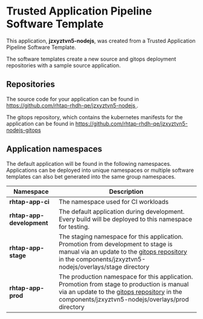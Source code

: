 # Trusted Application Pipeline Software Template

This application, **jzxyztvn5-nodejs**, was created from a Trusted Application Pipeline Software Template.

The software templates create a new source and gitops deployment repositories with a sample source application. 

## Repositories

The source code for your application can be found in [https://github.com/rhtap-rhdh-qe/jzxyztvn5-nodejs ](https://github.com/rhtap-rhdh-qe/jzxyztvn5-nodejs ).
 
The gitops repository, which contains the kubernetes manifests for the application can be found in 
[https://github.com/rhtap-rhdh-qe/jzxyztvn5-nodejs-gitops ](https://github.com/rhtap-rhdh-qe/jzxyztvn5-nodejs-gitops ) 

## Application namespaces 

The default application will be found in the following namespaces. Applications can be deployed into unique namespaces or multiple software templates can also bet generated into the same group namespaces.  

|  Namespace   |  Description   |  
| -------- | -------- |
| **rhtap-app-ci** | The namespace used for CI workloads |
| **rhtap-app-development** | The default application during development. Every build will be deployed to this namespace for testing. |
| **rhtap-app-stage** | The staging namespace for this application. Promotion from development to stage is manual via an update to the [gitops repository](https://github.com/rhtap-rhdh-qe/jzxyztvn5-nodejs-gitops ) in the components/jzxyztvn5-nodejs/overlays/stage directory |
| **rhtap-app-prod** | The production namespace for this application. Promotion from stage to production is manual via an update to the [gitops repository](https://github.com/rhtap-rhdh-qe/jzxyztvn5-nodejs-gitops ) in the components/jzxyztvn5-nodejs/overlays/prod directory |